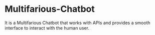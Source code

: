 # Multifarious-Chatbot
It is a Multifarious Chatbot that works with APIs and provides a smooth interface to interact with the human user.
